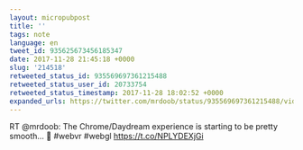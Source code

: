 ```yaml
---
layout: micropubpost
title: ''
tags: note
language: en
tweet_id: 935625673456185347
date: 2017-11-28 21:45:18 +0000
slug: '214518'
retweeted_status_id: 935569697361215488
retweeted_status_user_id: 20733754
retweeted_status_timestamp: 2017-11-28 18:02:52 +0000
expanded_urls: https://twitter.com/mrdoob/status/935569697361215488/video/1,https://twitter.com/mrdoob/status/935569697361215488/video/1
---
```

RT @mrdoob: The Chrome/Daydream experience is starting to be pretty smooth... 🤤 #webvr #webgl https://t.co/NPLYDEXjGi
